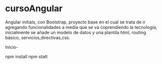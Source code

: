 # cursoAngular
Angular initials, con Bootstrap, proyecto base en el cual se trata de ir agregando funcionalidades a  media que se va coprendiendo la tecnología, inicialmente se añade un modelo de datos y una plantila html, routing básico, servicios,directivas,css.

Inicio-

npm install
npm statt

